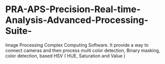 # PRA-APS-Precision-Real-time-Analysis-Advanced-Processing-Suite-
Image Processing Complex Computing Software. It provide a way to connect cameras and then process multi color detection, Binary masking, color detection, based HSV ( HUE, Saturation and Value )
